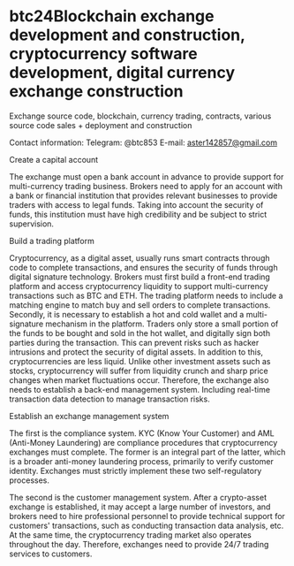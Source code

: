 # btc24Blockchain exchange development and construction, cryptocurrency software development, digital currency exchange construction

Exchange source code, blockchain, currency trading, contracts, various source code sales + deployment and construction

Contact information: Telegram: @btc853 E-mail: aster142857@gmail.com

Create a capital account

The exchange must open a bank account in advance to provide support for multi-currency trading business. Brokers need to apply for an account with a bank or financial institution that provides relevant businesses to provide traders with access to legal funds. Taking into account the security of funds, this institution must have high credibility and be subject to strict supervision.

Build a trading platform

Cryptocurrency, as a digital asset, usually runs smart contracts through code to complete transactions, and ensures the security of funds through digital signature technology. Brokers must first build a front-end trading platform and access cryptocurrency liquidity to support multi-currency transactions such as BTC and ETH. The trading platform needs to include a matching engine to match buy and sell orders to complete transactions. Secondly, it is necessary to establish a hot and cold wallet and a multi-signature mechanism in the platform. Traders only store a small portion of the funds to be bought and sold in the hot wallet, and digitally sign both parties during the transaction. This can prevent risks such as hacker intrusions and protect the security of digital assets. In addition to this, cryptocurrencies are less liquid. Unlike other investment assets such as stocks, cryptocurrency will suffer from liquidity crunch and sharp price changes when market fluctuations occur. Therefore, the exchange also needs to establish a back-end management system. Including real-time transaction data detection to manage transaction risks.

Establish an exchange management system

The first is the compliance system. KYC (Know Your Customer) and AML (Anti-Money Laundering) are compliance procedures that cryptocurrency exchanges must complete. The former is an integral part of the latter, which is a broader anti-money laundering process, primarily to verify customer identity. Exchanges must strictly implement these two self-regulatory processes.

The second is the customer management system. After a crypto-asset exchange is established, it may accept a large number of investors, and brokers need to hire professional personnel to provide technical support for customers' transactions, such as conducting transaction data analysis, etc. At the same time, the cryptocurrency trading market also operates throughout the day. Therefore, exchanges need to provide 24/7 trading services to customers.
